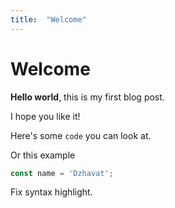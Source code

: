 ```yaml
---
title:  "Welcome"
---
```


# Welcome

**Hello world**, this is my first blog post.

I hope you like it!

Here's some `code` you can look at.

Or this example

```javascript
const name = 'Dzhavat';
```

Fix syntax highlight.
